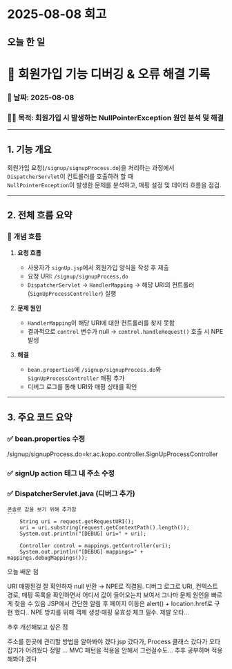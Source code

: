 # 2025-08-08 회고

## 오늘 한 일

# 📄 회원가입 기능 디버깅 & 오류 해결 기록

### 📅 날짜: 2025-08-08
### 🧑‍💻 목적: 회원가입 시 발생하는 NullPointerException 원인 분석 및 해결

---

## 1. 기능 개요

회원가입 요청(`/signup/signupProcess.do`)을 처리하는 과정에서 `DispatcherServlet`이 컨트롤러를 호출하려 할 때  
`NullPointerException`이 발생한 문제를 분석하고, 매핑 설정 및 데이터 흐름을 점검.

---

## 2. 전체 흐름 요약

### 🧭 개념 흐름

1. **요청 흐름**
   - 사용자가 `signUp.jsp`에서 회원가입 양식을 작성 후 제출
   - 요청 URI: `/signup/signupProcess.do`
   - `DispatcherServlet` → `HandlerMapping` → 해당 URI의 컨트롤러(`SignUpProcessController`) 실행

2. **문제 원인**
   - `HandlerMapping`이 해당 URI에 대한 컨트롤러를 찾지 못함
   - 결과적으로 `control` 변수가 null → `control.handleRequest()` 호출 시 NPE 발생

3. **해결**
   - `bean.properties`에 `/signup/signupProcess.do`와 `SignUpProcessController` 매핑 추가
   - 디버그 로그를 통해 URI와 매핑 상태를 확인

---

## 3. 주요 코드 요약

### ✅ bean.properties 수정
/signup/signupProcess.do=kr.ac.kopo.controller.SignUpProcessController

### ✅ signUp action 태그 내 주소 수정
<form action="signUpProcess.do" method="post" class="register-form" onsubmit="return validateForm()">



### ✅ DispatcherServlet.java (디버그 추가)
	콘솔로 값을 보기 위해 추가함
	```
		String uri = request.getRequestURI();
		uri = uri.substring(request.getContextPath().length());
		System.out.println("[DEBUG] uri=" + uri);
		
		Controller control = mappings.getController(uri);
		System.out.println("[DEBUG] mappings=" + mappings.debugMappings());
		



		
오늘 배운 점

URI 매핑된걸 잘 확인하자 null 반환 → NPE로 직결됨.
디버그 로그로 URI, 컨텍스트 경로, 매핑 목록을 확인하면서 어디서 값이 들어오는지 보여서 그나마 문제 원인을 빠르게 찾을 수 있음
JSP에서 간단한 알림 후 페이지 이동은 alert() + location.href로 구현 했다..
NPE 방지를 위해 객체 생성·매핑 유효성 체크 필수. 제발 오타... 

추후 개선해보고 싶은 점

주소를 한곳에 관리할 방법을 알아봐야 겠다
jsp 갔다가, Process 클래스 갔다가 오타 잡기가 어려웠다 정말 ...
MVC 패턴을 적용을 안해서 그런걸수도... 추후 공부하며 적용해봐야 겠다


